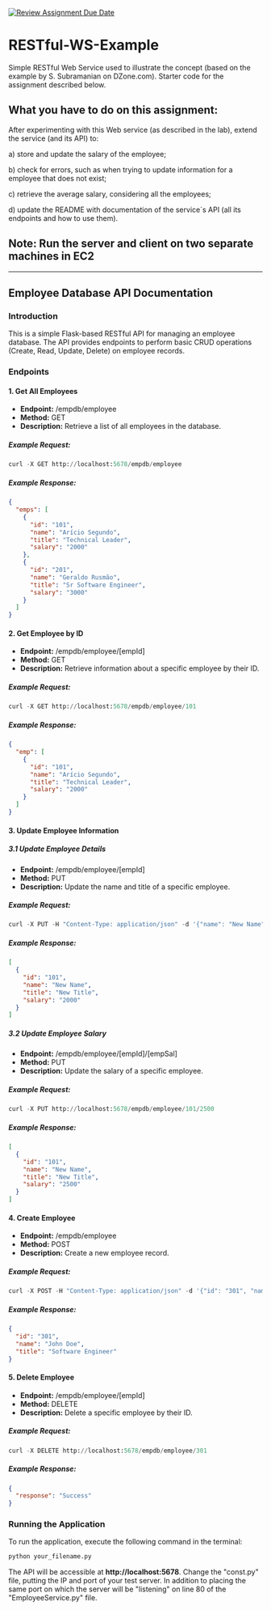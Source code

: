 [![Review Assignment Due Date](https://classroom.github.com/assets/deadline-readme-button-24ddc0f5d75046c5622901739e7c5dd533143b0c8e959d652212380cedb1ea36.svg)](https://classroom.github.com/a/8OHy4RNn)
# RESTful-WS-Example
Simple RESTful Web Service used to illustrate the concept (based on the example by S. Subramanian on DZone.com).
Starter code for the assignment described below.

## What you have to do on this assignment:

After experimenting with this Web service (as described in the lab), extend the service (and its API) to:

a) store and update the salary of the employee;

b) check for errors, such as when trying to update information for a employee that does not exist;

c) retrieve the average salary, considering all the employees;

d) update the README with documentation of the service´s API (all its endpoints and how to use them).

## Note: Run the server and client on two separate machines in EC2

**********************************************************************************************************************************************************************************************

## Employee Database API Documentation

### Introduction

This is a simple Flask-based RESTful API for managing an employee database. The API provides endpoints to perform basic CRUD operations (Create, Read, Update, Delete) on employee records.

### Endpoints

#### 1. Get All Employees
* **Endpoint:** /empdb/employee
* **Method:** GET
* **Description:** Retrieve a list of all employees in the database.
##### Example Request:
```python
curl -X GET http://localhost:5678/empdb/employee
```
##### Example Response:
```json
{
  "emps": [
    {
      "id": "101",
      "name": "Arício Segundo",
      "title": "Technical Leader",
      "salary": "2000"
    },
    {
      "id": "201",
      "name": "Geraldo Rusmão",
      "title": "Sr Software Engineer",
      "salary": "3000"
    }
  ]
}
```
#### 2. Get Employee by ID
* **Endpoint:** /empdb/employee/[empId]
* **Method:** GET
* **Description:** Retrieve information about a specific employee by their ID.
##### Example Request:
```python
curl -X GET http://localhost:5678/empdb/employee/101
```
##### Example Response:
```json
{
  "emp": [
    {
      "id": "101",
      "name": "Arício Segundo",
      "title": "Technical Leader",
      "salary": "2000"
    }
  ]
}
```
#### 3. Update Employee Information
##### 3.1 Update Employee Details
* **Endpoint:** /empdb/employee/[empId]
* **Method:** PUT
* **Description:** Update the name and title of a specific employee.
##### Example Request:
```python
curl -X PUT -H "Content-Type: application/json" -d '{"name": "New Name", "title": "New Title"}' http://localhost:5678/empdb/employee/101
```
##### Example Response:
```json
[
  {
    "id": "101",
    "name": "New Name",
    "title": "New Title",
    "salary": "2000"
  }
]
```
##### 3.2 Update Employee Salary
* **Endpoint:** /empdb/employee/[empId]/[empSal]
* **Method:** PUT
* **Description:** Update the salary of a specific employee.
##### Example Request:
```python
curl -X PUT http://localhost:5678/empdb/employee/101/2500
```
##### Example Response:
```json
[
  {
    "id": "101",
    "name": "New Name",
    "title": "New Title",
    "salary": "2500"
  }
]
```
#### 4. Create Employee
* **Endpoint:** /empdb/employee
* **Method:** POST
* **Description:** Create a new employee record.
##### Example Request:
```python
curl -X POST -H "Content-Type: application/json" -d '{"id": "301", "name": "John Doe", "title": "Software Engineer"}' http://localhost:5678/empdb/employee
```
##### Example Response:
```json
{
  "id": "301",
  "name": "John Doe",
  "title": "Software Engineer"
}
```
#### 5. Delete Employee
* **Endpoint:** /empdb/employee/[empId]
* **Method:** DELETE
* **Description:** Delete a specific employee by their ID.
##### Example Request:
```python
curl -X DELETE http://localhost:5678/empdb/employee/301
```
##### Example Response:
```json
{
  "response": "Success"
}
```
### Running the Application

To run the application, execute the following command in the terminal:
```bash
python your_filename.py
```
The API will be accessible at **http://localhost:5678**. Change the "const.py" file, putting the IP and port of your test server. In addition to placing the same port on which the server will be "listening" on line 80 of the "EmployeeService.py" file.
